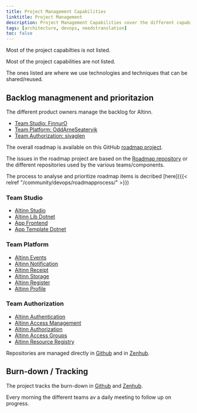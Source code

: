 ```yaml
---
title: Project Management Capabilities
linktitle: Project Management
description: Project Management Capabilities cover the different capabilities to manage the project.
tags: [architecture, devops, needstranslation]
toc: false
---
```


Most of the project capabilties is not listed.

Most of the project capabilities are not listed. 

The ones listed are where we use technologies and techniques that can be shared/reused.

## Backlog managmenent and prioritazion

The different product owners manage the backlog for Altinn.

- [Team Studio: FinnurO](https://github.com/FinnurO)
- [Team Platform: OddArneSeatervik](https://github.com/OddArneSaetervik)
- [Team Authorization: sivaglen](https://github.com/sivaglen)

The overall roadmap is available on this GitHub [roadmap project](https://github.com/orgs/Altinn/projects/10).

The issues in the roadmap project are based on the [Roadmap repository](https://github.com/Altinn/altinn-roadmap/issues) or the different repositories used by the various teams/components.

The process to analyse and prioritize roadmap items is decribed [here]({{< relref "/community/devops/roadmapprocess/" >}})

### Team Studio

- [Altinn Studio](https://github.com/Altinn/altinn-studio/issues)
- [Altinn Lib Dotnet](https://github.com/Altinn/app-lib-dotnet/issues)
- [App Frontend](https://github.com/Altinn/app-frontend-react)
- [App Template Dotnet](https://github.com/Altinn/app-template-dotnet/issues)

### Team Platform

- [Altinn Events](https://github.com/Altinn/altinn-events/issues)
- [Altinn Notification](https://github.com/Altinn/altinn-notifications/issues)
- [Altinn Receipt](https://github.com/Altinn/altinn-receipt/issues)
- [Altinn Storage](https://github.com/Altinn/altinn-storage/issues)
- [Altinn Register](https://github.com/Altinn/altinn-register/issues)
- [Altinn Profile](https://github.com/Altinn/altinn-profile/issues)

### Team Authorization

- [Altinn Authentication](https://github.com/Altinn/altinn-authentication/issues)
- [Altinn Access Management](https://github.com/Altinn/altinn-access-management/issues)
- [Altinn Authorization](https://github.com/Altinn/altinn-authorization/issues)
- [Altinn Access Groups](https://github.com/Altinn/altinn-access-groups/issues)
- [Altinn Resource Registry](https://github.com/Altinn/altinn-resource-registry/issues)

Repositories are managed directly in [Github](https://github.com/Altinn/) and in [Zenhub](https://www.zenhub.com/).

## Burn-down / Tracking

The project tracks the burn-down in [Github](https://github.com/Altinn/altinn-studio/issues) and [Zenhub](https://www.zenhub.com/).

Every morning the different teams av a daily meeting to follow up on progress.

